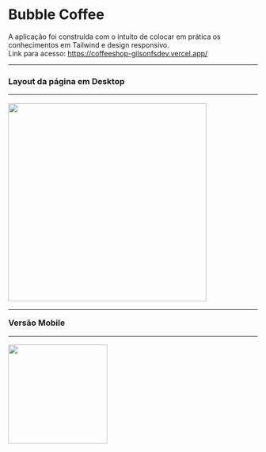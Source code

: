 # Bubble Coffee
A aplicação foi construída com o intuito de colocar em prática os conhecimentos em Tailwind e design responsivo. 
<br>Link para acesso: https://coffeeshop-gilsonfsdev.vercel.app/
<br>
<hr>
<h3>Layout da página em Desktop
<hr/>
<div>
  <img src="https://user-images.githubusercontent.com/99298840/234708229-036d2897-b47d-497b-933f-46c0a6e8061a.png" width=400px" />
</div>
<hr/>
Versão Mobile
<hr />
<div>
  <img src="https://user-images.githubusercontent.com/99298840/234708240-3180227b-3106-478e-86c9-941bcb3d7dc0.png" width="200px" />
</div>


